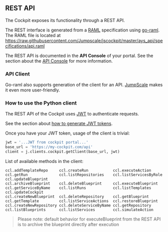 ## REST API

The Cockpit exposes its functionality through a REST API.

The REST interface is generated from a [RAML](http://raml.org/) specification using [go-raml](https://github.com/jumpscale/go-raml). The RAML file is located at https://raw.githubusercontent.com/Jumpscale/jscockpit/master/ays_api/specifications/api.raml

The REST API is documented in the **API Console** of your portal. See the section about the [API Console](../API_console/API_Console.md) for more information.


### API Client

Go-raml also supports generation of the client for an API.
[JumpScale](https://github.com/Jumpscale/jumpscale_core8) makes it even more user-friendly.


### How to use the Python client

The REST API of the Cockpit uses [JWT](https://jwt.io/) to authenticate requests.

See the section about [how to generate JWT tokens](../JWT/JWT.md).

Once you have your JWT token, usage of the client is trivial:

```python
jwt = '...JWT from cockpit portal...'
base_url = 'https://my-cockpit.com/api'
client = j.clients.cockpit.getClient(base_url, jwt)
```

List of available methods in the client:
```
ccl.addTemplateRepo     ccl.createRun           ccl.executeAction       ccl.getRun              ccl.listRepositories    ccl.listServicesByRole  ccl.updateBlueprint
ccl.archiveBlueprint    ccl.deleteBlueprint     ccl.executeBlueprint    ccl.getServiceByName    ccl.listRuns            ccl.listTemplates       ccl.updateCockpit
ccl.createNewBlueprint  ccl.deleteRepository    ccl.getBlueprint        ccl.getTemplate         ccl.listServiceActions  ccl.restoreBlueprint
ccl.createNewRepository ccl.deleteServiceByName ccl.getRepository       ccl.listBlueprints      ccl.listServices        ccl.simulateAction
```

> Please note: default behavior for executeBlueprint from the REST API is to archive the blueprint directly after execution
